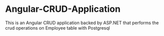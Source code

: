 # Angular-CRUD-Application
This is an Angular CRUD application backed by ASP.NET that performs the crud operations on Employee table with Postgresql 

